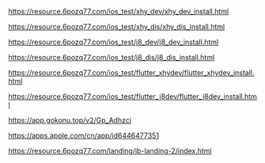 <!----------自建下载环境 没发设备id绑定的无法下载----------->
<!--小黄鸭 测试-->
https://resource.6pozq77.com/ios_test/xhy_dev/xhy_dev_install.html

<!--小黄鸭 生产-->
https://resource.6pozq77.com/ios_test/xhy_dis/xhy_dis_install.html

<!--技吧 测试-->
https://resource.6pozq77.com/ios_test/j8_dev/j8_dev_install.html

<!--技吧 生产-->
https://resource.6pozq77.com/ios_test/j8_dis/j8_dis_install.html

<!--小黄鸭测试 -- flutter 版本-->
https://resource.6pozq77.com/ios_test/flutter_xhydev/flutter_xhydev_install.html

<!--技吧测试 -- flutter 版本-->
https://resource.6pozq77.com/ios_test/flutter_j8dev/flutter_j8dev_install.html

<!----------签名商环境----------->
<!--技吧 生产-->
https://app.gokonu.top/v2/Gp_Adhzci
<!--技吧 生产 app store-->
https://apps.apple.com/cn/app/id6446477351

<!--技吧 落地页-->
https://resource.6pozq77.com/landing/jb-landing-2/index.html
